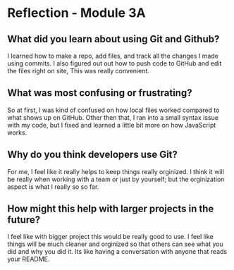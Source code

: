 # Reflection - Module 3A

## What did you learn about using Git and Github?
I learned how to make a repo, add files, and track all the changes I made using commits. 
I also figured out out how to push code to GitHub and edit the files right on site, This was really 
convenient. 

## What was most confusing or frustrating?
So at first, I was kind of confused on how local files worked compared to what shows up on GitHub. 
Other then that, I ran into a small syntax issue with my code, but I fixed and learned a little bit 
more on how JavaScript works. 

## Why do you think developers use Git?
For me, I feel like it really helps to keep things really orginized. I think it will be really 
when working with a team or just by yourself; but the orginization aspect is what I really so so far.

## How might this help with larger projects in the future?
I feel like with bigger project this would be really good to use. I feel like things will be much cleaner
and orginized so that others can see what you did and why you did it. Its like having a conversation 
with anyone that reads your README.
